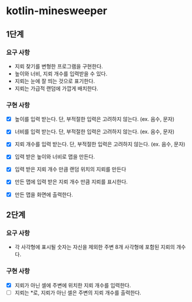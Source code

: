 # kotlin-minesweeper

## 1단계

### 요구 사항
- 지뢰 찾기를 변형한 프로그램을 구현한다.
- 높이와 너비, 지뢰 개수를 입력받을 수 있다.
- 지뢰는 눈에 잘 띄는 것으로 표기한다.
- 지뢰는 가급적 랜덤에 가깝게 배치한다.

### 구현 사항
- [x] 높이를 입력 받는다. 단, 부적절한 입력은 고려하지 않는다. (ex. 음수, 문자)
- [x] 너비를 입력 받는다. 단, 부적절한 입력은 고려하지 않는다. (ex. 음수, 문자)
- [x] 지뢰 개수를 입력 받는다. 단, 부적절한 입력은 고려하지 않는다. (ex. 음수, 문자)
- [x] 입력 받은 높이와 너비로 맵을 만든다.
- [x] 입력 받은 지뢰 개수 만큼 랜덤 위치의 지뢰를 만든다
- [x] 만든 맵에 입력 받은 지뢰 개수 만큼 지뢰를 표시한다.
- [x] 만든 맵을 화면에 출력한다.


## 2단계

### 요구 사항
- 각 사각형에 표시될 숫자는 자신을 제외한 주변 8개 사각형에 포함된 지뢰의 개수다.

### 구현 사항
- [x] 지뢰가 아닌 셀에 주변에 위치한 지뢰 개수를 입력한다.
- [ ] 지뢰는 *로, 지뢰가 아닌 셀은 주변의 지뢰 개수를 출력한다.
